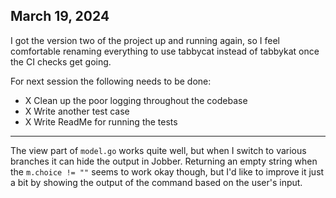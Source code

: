 March 19, 2024
--
I got the version two of the project up and running again, so I feel comfortable
renaming everything to use tabbycat instead of tabbykat once the CI checks get
going.

For next session the following needs to be done:
  - X Clean up the poor logging throughout the codebase 
  - X Write another test case
  - X Write ReadMe for running the tests

---
The view part of `model.go` works quite well, but when I switch to various
branches it can hide the output in Jobber. Returning an empty string when the
`m.choice != ""` seems to work okay though, but I'd like to improve it just a
bit by showing the output of the command based on the user's input.

